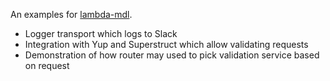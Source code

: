 An examples for [lambda-mdl](https://github.com/alexshelkov/lambda).

- Logger transport which logs to Slack
- Integration with Yup and Superstruct which allow validating requests
- Demonstration of how router may used to pick validation service based on request
